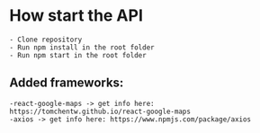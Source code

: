 # How start the API
    - Clone repository
    - Run npm install in the root folder
    - Run npm start in the root folder
## Added frameworks:
    -react-google-maps -> get info here: https://tomchentw.github.io/react-google-maps
    -axios -> get info here: https://www.npmjs.com/package/axios
